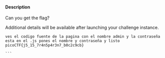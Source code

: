 #### Description

Can you get the flag?

Additional details will be available after launching your challenge instance.


````
ves el codigo fuente de la pagina con el nombre admin y la contraseña
esta en el .js pones el nombre y contraseña y listo
picoCTF{j5_15_7r4n5p4r3n7_b0c2c9cb}

```